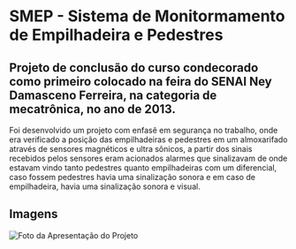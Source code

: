 # SMEP - Sistema de Monitormamento de Empilhadeira e Pedestres

## Projeto de conclusão do curso condecorado como primeiro colocado na feira do SENAI Ney Damasceno Ferreira, na categoria de mecatrônica, no ano de 2013.

Foi desenvolvido um projeto com enfasê em segurança no trabalho, onde era verificado a posição das empilhadeiras e pedestres em um almoxarifado através de sensores magnéticos e ultra sônicos, a partir dos sinais recebidos pelos sensores eram acionados alarmes que sinalizavam de onde estavam vindo tanto pedestres quanto empilhadeiras com um diferencial, caso fossem pedestres havia uma sinalização sonora e em caso de empilhadeira, havia uma sinalização sonora e visual.

## Imagens

![Foto da Apresentação do Projeto](https://media-exp1.licdn.com/dms/image/C562DAQEo-8aUff9KmQ/profile-treasury-image-shrink_800_800/0/1601423535247?e=1616706000&v=beta&t=EpEmkmPn5XcIFm8M4-C3QxgEF35ngVVoLvtwz3Tz7Nw)
